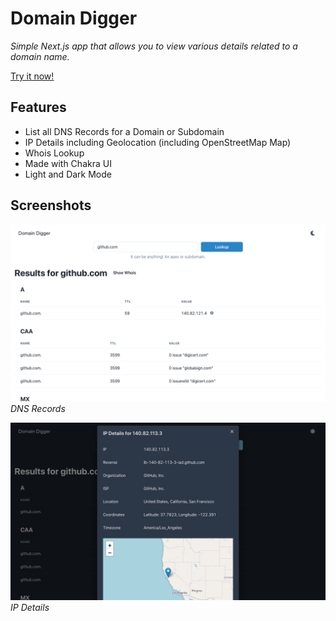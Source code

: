 # Domain Digger

*Simple Next.js app that allows you to view various details related to a domain name.*

[Try it now!](https://domain-digger.felisk.io)

## Features

* List all DNS Records for a Domain or Subdomain
* IP Details including Geolocation (including OpenStreetMap Map)
* Whois Lookup
* Made with Chakra UI
* Light and Dark Mode

## Screenshots

![alt text](screenshots/dns-records.png "Screenshot of DNS Records")
*DNS Records*

![alt text](screenshots/ip-details.png "Screenshot of IP Details")
*IP Details*
